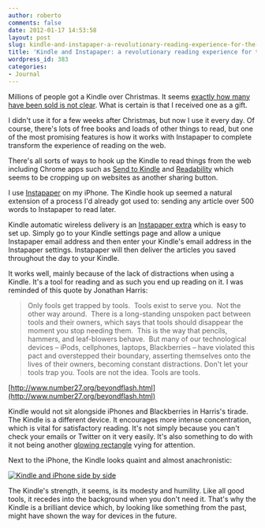 ```yaml
---
author: roberto
comments: false
date: 2012-01-17 14:53:58
layout: post
slug: kindle-and-instapaper-a-revolutionary-reading-experience-for-the-web
title: 'Kindle and Instapaper: a revolutionary reading experience for the web '
wordpress_id: 383
categories:
- Journal
---
```


Millions of people got a Kindle over Christmas. It seems [exactly how many have been sold is not clear](http://blogs.reuters.com/mediafile/2011/01/03/why-wont-amazon-say-how-many-kindles-its-sold/). What is certain is that I received one as a gift. 

I didn't use it for a few weeks after Christmas, but now I use it every day. Of course, there's lots of free books and loads of other things to read, but one of the most promising features is how it works with Instapaper to complete transform the experience of reading on the web. 

There's all sorts of ways to hook up the Kindle to read things from the web including Chrome apps such as [Send to Kindle](https://chrome.google.com/webstore/detail/ipkfnchcgalnafehpglfbommidgmalan) and [Readability](http://www.readability.com/) which seems to be cropping up on websites as another sharing button.

I use [Instapaper](http://www.instapaper.com/) on my iPhone. The Kindle hook up seemed a natural extension of a process I'd already got used to: sending any article over 500 words to Instapaper to read later. 

Kindle automatic wireless delivery is an [Instapaper extra](http://www.instapaper.com/extras) which is easy to set up. Simply go to your Kindle settings page and allow a unique Instapaper email address and then enter your Kindle's email address in the Instapaper settings. Instapaper will then deliver the articles you saved throughout the day to your Kindle.  

It works well, mainly because of the lack of distractions when using a Kindle. It's a tool for reading and as such you end up reading on it. I was reminded of this quote by Jonathan Harris:



> Only fools get trapped by tools.  Tools exist to serve you.  Not the other way around.  There is a long-standing unspoken pact between tools and their owners, which says that tools should disappear the moment you stop needing them.  This is the way that pencils, hammers, and leaf-blowers behave.  But many of our technological devices – iPods, cellphones, laptops, Blackberries – have violated this pact and overstepped their boundary, asserting themselves onto the lives of their owners, becoming constant distractions. Don't let your tools trap you. Tools are not the idea. Tools are tools.



[http://www.number27.org/beyondflash.html](http://www.number27.org/beyondflash.html)

Kindle would not sit alongside iPhones and Blackberries in Harris's tirade. The Kindle is a different device. It encourages more intense concentration, which is vital for satisfactory reading. It's not simply because you can't check your emails or Twitter on it very easily. It's also something to do with it not being another [glowing rectangle](http://www.theonion.com/articles/report-90-of-waking-hours-spent-staring-at-glowing,2747/) vying for attention. 

Next to the iPhone, the Kindle looks quaint and almost anachronistic:   

[![Kindle and iPhone side by side](http://farm8.staticflickr.com/7021/6713767237_c9aee94986_b.jpg)](http://www.flickr.com/photos/robertocarroll/6713767237/)

The Kindle's strength, it seems, is its modesty and humility. Like all good tools, it recedes into the background when you don't need it. That's why the Kindle is a brilliant device which, by looking like something from the past, might have shown the way for devices in the future.   
